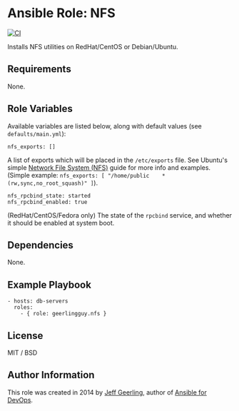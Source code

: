 # Ansible Role: NFS

[![CI](https://github.com/geerlingguy/ansible-role-nfs/actions/workflows/ci.yml/badge.svg)](https://github.com/geerlingguy/ansible-role-nfs/actions/workflows/ci.yml)

Installs NFS utilities on RedHat/CentOS or Debian/Ubuntu.

## Requirements

None.

## Role Variables

Available variables are listed below, along with default values (see `defaults/main.yml`):

    nfs_exports: []

A list of exports which will be placed in the `/etc/exports` file. See Ubuntu's simple [Network File System (NFS)](https://ubuntu.com/server/docs/service-nfs) guide for more info and examples. (Simple example: `nfs_exports: [ "/home/public    *(rw,sync,no_root_squash)" ]`).

    nfs_rpcbind_state: started
    nfs_rpcbind_enabled: true

(RedHat/CentOS/Fedora only) The state of the `rpcbind` service, and whether it should be enabled at system boot.

## Dependencies

None.

## Example Playbook

    - hosts: db-servers
      roles:
        - { role: geerlingguy.nfs }

## License

MIT / BSD

## Author Information

This role was created in 2014 by [Jeff Geerling](https://www.jeffgeerling.com/), author of [Ansible for DevOps](https://www.ansiblefordevops.com/).
